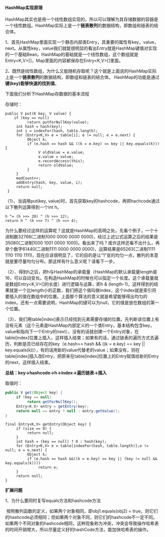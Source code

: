 #### HashMap实现原理

​		HashMap其实也是用一个线性数组实现的，所以可以理解为其存储数据的容器是一个线性数组。HashMap实际上是一个**链表散列**的数据结构，即数组和链表的结合体。

1、首先HashMap里面实现一个静态内部类Entry，其重要的属性有key，value，next。从属性key，value我们就能很明显的看出Entry就是HashMap键值对实现的一个基础Bean。HashMap的基础就是一个线性数组，这个数组就是Entry<K,V>[]，Map里面的内容都保存在Entry<K,V>[]里面。

2、既然是线性数组，为什么又能随机存取呢？这个就是上面说的HashMap实际上是一个**链表散列**的数据结构，即数组和链表的结合体。 HashMap的功能是通过**键(key)**能够快速的找到**值**。

下面我们分析下HashMap存数据的基本流程

存储时：

```
public V put(K key, V value) {
    if (key == null)
          return putForNullKey(value);
     int hash = hash(key);
     int i = indexFor(hash, table.length);
     for (Entry<K,V> e = table[i]; e != null; e = e.next) {
          Object k;
          if (e.hash == hash && ((k = e.key) == key || key.equals(k))) {
               V oldValue = e.value;
               e.value = value;
               e.recordAccess(this);
               return oldValue;
          }
     }
     modCount++;
     addEntry(hash, key, value, i);
     return null;
 }
```

（1）、当调用put(key, value)时，首先获取key的hashcode，再把hachcode通过以下散列运算得到一个int h。

```
h ^= (h >>> 20) ^ (h >>> 12);
return h ^ (h >>> 7) ^ (h >>> 4);
```

​		为什么要经过这样的运算呢？这就是HashMap的高明之处。先看个例子，一个十进制数32768(二进制1000 0000 0000 0000)，经过上述公式运算之后的结果是35080(二进制1000 1001 0000 1000)。看出来了吗？或许这样还看不出什么，再举个数字61440(二进制1111 0000 0000 0000)，运算结果是65263(二进制1111 1110 1110 1111)，现在应该很明显了，它的目的是让“1”变的均匀一点，散列的本意就是要尽量均匀分布。那这样有什么意义呢？请看下一步。

（2）、得到h之后，把h与HashMap的承载量（HashMap的默认承载量length是16，可以自动变长。在构造HashMap的时候也可以指定一个长度。这个承载量就是数组Entry<K,V>[]的长度）进行逻辑与运算，即h & (length-1)，这样得到的结果就是一个比length小的正数，我们把这个值叫做index，这个index就是索引将要插入的值在数组中的位置。上面那个算法的意义就是希望能够得出均匀的index。还有一点需要说明，HashMap的键可以为null，它的值是放在数组的第一个位置。

（3）、我们用table[index]表示已经找到元素需要存储的位置。先判断该位置上有没有元素（这个元素是HashMap内部定义的一个类Entry，基本结构包含key，value和指向下一个Entry的next），没有的话就创建一个Entry对象，在table[index]位置上插入，这样插入结束；如果有的话，通过链表的遍历方式去遍历，判断是否已经存在的key（e.hash== hash && ((k = e.key) == key || key.equals(k))），有的话用新的value代替老的value；如果没有，则在table[index]插入改Entry，把原来在table[index]位置上的Entry赋值给新的Entry的next，这样插入结束。

**总结：key->hashcode->h->index->遍历链表->插入**

取值时：

```java
public V get(Object key) {    
     if (key == null)
          return getForNullKey();
     Entry<K,V> entry = getEntry(key);
     return null == entry ? null : entry.getValue();
}
```

```
final Entry<K,V> getEntry(Object key) {
     if (size == 0) {
          return null;
     }
     int hash = (key == null) ? 0 : hash(key);
     for (Entry<K,V> e = table[indexFor(hash, table.length)];e != null; e = e.next) {
          Object k;
          if (e.hash == hash &&((k = e.key) == key || (key != null && key.equals(k))))
               return e;
     }
     return null;
}
```

**扩展问题**

1、为什么要同时复写equals方法和hashcode方法

​		按照散列函数的定义，如果两个对象相同，即obj1.equals(obj2) = true，则它们的hashcode必须相同；但如果两个对象不同，则它们的hashcode不一定不同。如果两个不同对象的hashcode相同，这种现象称为冲突，冲突会导致操作哈希表的时间开销增大，所以尽量定义好的hashCode方法，能加快哈希表的操作。